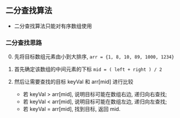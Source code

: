 ## 二分查找算法
- 二分查找算法只能对有序数组使用

### 二分查找思路
0. 先将目标数组元素由小到大排序, `arr = {1, 8, 10, 89, 1000, 1234}`

1. 首先确定该数组的中间元素的下标 `mid = ( left + right ) / 2`

2. 然后让需要查找的目标 keyVal 和 arr[mid] 进行比较
   - 若 keyVal > arr[mid], 说明目标可能在数组右边, 递归向右查找;
   - 若 keyVal < arr[mid], 说明目标可能在数组左边, 递归向左查找;
   - 若 keyVal = arr[mid], 找到目标, 返回 mid.